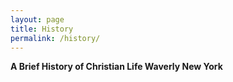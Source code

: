 ```yaml
---
layout: page
title: History
permalink: /history/
---
```


**A Brief History of Christian Life Waverly New York**

